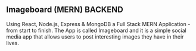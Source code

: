 ## Imageboard (MERN) BACKEND
Using React, Node.js, Express & MongoDB a Full Stack MERN Application - from start to finish. The App is called Imageboard and it is a simple social media app that allows users to post interesting images they have in their lives.

